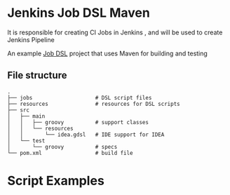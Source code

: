 # Jenkins Job DSL Maven 

It is responsible for creating CI Jobs in Jenkins , and will be used to create Jenkins Pipeline

An example [Job DSL](https://github.com/jenkinsci/job-dsl-plugin) project that uses Maven for building and testing

## File structure

    .
    ├── jobs                    # DSL script files
    ├── resources               # resources for DSL scripts
    ├── src
    │   ├── main
    │   │   ├── groovy          # support classes
    │   │   └── resources
    │   │       └── idea.gdsl   # IDE support for IDEA
    │   └── test
    │       └── groovy          # specs
    └── pom.xml                 # build file

# Script Examples   